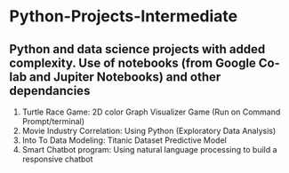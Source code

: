 # Python-Projects-Intermediate
## Python and data science projects with added complexity. Use of notebooks (from Google Co-lab and Jupiter Notebooks) and other dependancies 

1. Turtle Race Game: 2D color Graph Visualizer Game (Run on Command Prompt/terminal)
2.  Movie Industry Correlation: Using Python (Exploratory Data Analysis)
3. Into To Data Modeling: Titanic Dataset Predictive Model
4.  Smart Chatbot program: Using natural language processing to build a responsive chatbot
